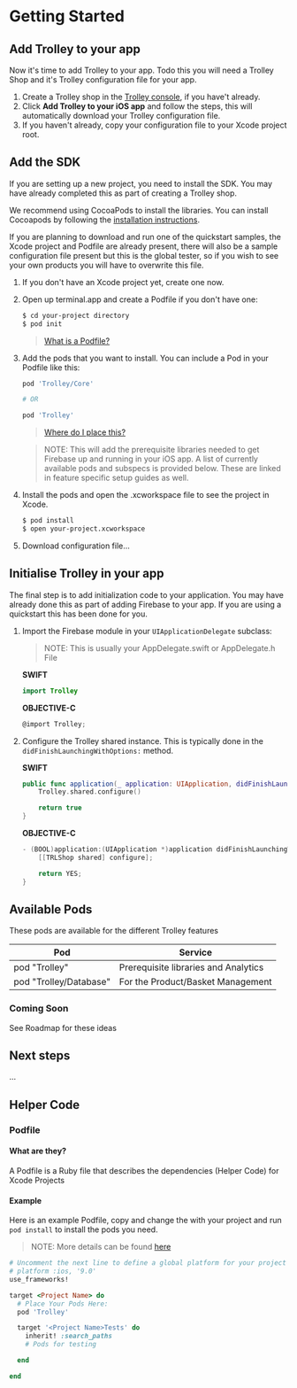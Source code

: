 # Getting Started

## Add Trolley to your app

Now it's time to add Trolley to your app. Todo this you will need a Trolley Shop and it's Trolley configuration file for your app.

1. Create a Trolley shop in the [Trolley console](http://trolleyio.com), if you have't already.
2. Click **Add Trolley to your iOS app** and follow the steps, this will automatically download your Trolley configuration file.
3. If you haven't already, copy your configuration file to your Xcode project root.

## Add the SDK

If you are setting up a new project, you need to install the SDK. You may have already completed this as part of creating a Trolley shop.

We recommend using CocoaPods to install the libraries. You can install Cocoapods by following the [installation instructions](https://guides.cocoapods.org/using/getting-started.html#getting-started).

If you are planning to download and run one of the quickstart samples, the Xcode project and Podfile are already present, there will also be a sample configuration file present but this is the global tester, so if you wish to see your own products you will have to overwrite this file.

1. If you don't have an Xcode project yet, create one now.
2. Open up terminal.app and create a Podfile if you don't have one:

    ```bash
    $ cd your-project directory
    $ pod init
    ```

    > [What is a Podfile?](https://github.com/Off-Piste/Trolley.io-cocoa/blob/master/Documentation/Getting%20Started.md#podfile)


3. Add the pods that you want to install. You can include a Pod in your Podfile like this:

    ```bash
    pod 'Trolley/Core'

    # OR

    pod 'Trolley'
    ```

    > [Where do I place this?](https://github.com/Off-Piste/Trolley.io-cocoa/blob/master/Documentation/Getting%20Started.md#podfile)

    > NOTE: This will add the prerequisite libraries needed to get Firebase up and running in your iOS app. A list of currently available pods and subspecs is provided below. These are linked in feature specific setup guides as well.

4. Install the pods and open the .xcworkspace file to see the project in Xcode.

    ```bash
    $ pod install
    $ open your-project.xcworkspace
    ```

5. Download configuration file...

## Initialise Trolley in your app

The final step is to add initialization code to your application. You may have already done this as part of adding Firebase to your app. If you are using a quickstart this has been done for you.

1. Import the Firebase module in your `UIApplicationDelegate` subclass:

    > NOTE: This is usually your AppDelegate.swift or AppDelegate.h File

    **SWIFT**
    ```swift
    import Trolley
    ```

    **OBJECTIVE-C**
    ```objective-c
    @import Trolley;
    ```

2. Configure the Trolley shared instance. This is typically done in the `didFinishLaunchingWithOptions:` method.

    **SWIFT**
    ```swift
    public func application(_ application: UIApplication, didFinishLaunchingWithOptions launchOptions: [UIApplicationLaunchOptionsKey: Any]?) -> Bool {
        Trolley.shared.configure()

        return true
    }
    ```

    **OBJECTIVE-C**
    ```objective-c
    - (BOOL)application:(UIApplication *)application didFinishLaunchingWithOptions:(NSDictionary *)launchOptions {
        [[TRLShop shared] configure];

        return YES;
    }
    ```

## Available Pods
These pods are available for the different Trolley features

Pod                    | Service
-----------------------|-------------------------------------
pod "Trolley"          | Prerequisite libraries and Analytics
pod "Trolley/Database" | For the Product/Basket Management

### Coming Soon

See Roadmap for these ideas

## Next steps

...

## Helper Code

### Podfile

#### What are they?

A Podfile is a Ruby file that describes the dependencies (Helper Code) for Xcode Projects

#### Example

Here is an example Podfile, copy and change the <Project Name> with your project and run `pod install` to install the pods you need.

> NOTE:
> More details can be found [here](https://guides.cocoapods.org/syntax/podfile.html)

```ruby
# Uncomment the next line to define a global platform for your project
# platform :ios, '9.0'
use_frameworks!

target <Project Name> do
  # Place Your Pods Here:
  pod 'Trolley'

  target '<Project Name>Tests' do
    inherit! :search_paths
    # Pods for testing

  end

end

```
